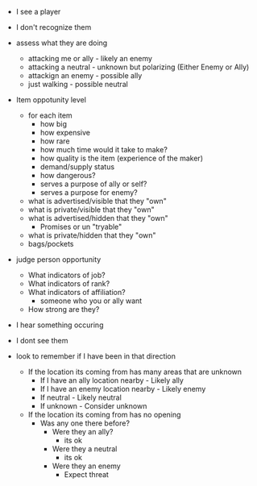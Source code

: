 - I see a player
- I don't recognize them
- assess what they are doing
  - attacking me or ally - likely an enemy
  - attacking a neutral - unknown but polarizing (Either Enemy or Ally)
  - attackign an enemy - possible ally
  - just walking - possible neutral
- Item oppotunity level
  - for each item
    - how big
    - how expensive
    - how rare
    - how much time would it take to make?
    - how quality is the item (experience of the maker)
    - demand/supply status
    - how dangerous?
    - serves a purpose of ally or self?
    - serves a purpose for enemy?
  - what is advertised/visible that they "own"
  - what is private/visible that they "own"
  - what is advertised/hidden that they "own"
    - Promises or un "tryable"
   - what is private/hidden that they "own"
    - bags/pockets
- judge person opportunity
  - What indicators of job?
  - What indicators of rank?
  - What indicators of affiliation?
    - someone who you or ally want
  - How strong are they?

- I hear something occuring
- I dont see them
- look to remember if I have been in that direction
  - If the location its coming from has many areas that are unknown
    - If I have an ally location nearby - Likely ally
    - If I have an enemy location nearby - Likely enemy
    - If neutral - Likely neutral
    - If unknown - Consider unknown
  - If the location its coming from has no opening
    - Was any one there before?
      - Were they an ally?
        - its ok
      - Were they a neutral
        - its ok
      - Were they an enemy
        - Expect threat
